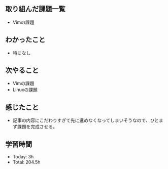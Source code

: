 ## 取り組んだ課題一覧
- Vimの課題
## わかったこと
- 特になし
## 次やること
- Vimの課題
- Linuxの課題
## 感じたこと
- 記事の内容にこだわりすぎて先に進めなくなってしまいそうなので、ひとまず課題を完成させる。
## 学習時間
- Today: 3h
- Total: 204.5h

<!--```toggl
LIST
FROM 2024-05-04 TO 2024-05-04
INCLUDE PROJECTS "HappinessChain", "Self-Study"
```-->
<!--```toggl
SUMMARY
FROM 2024-01-01 TO 2024-05-04
INCLUDE PROJECTS "HappinessChain", "Self-Study"
```-->
